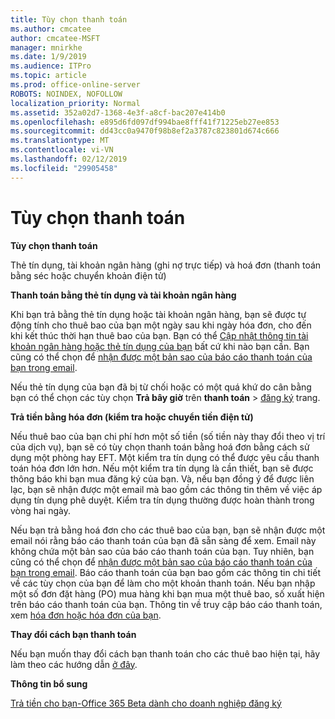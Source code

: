 ```yaml
---
title: Tùy chọn thanh toán
ms.author: cmcatee
author: cmcatee-MSFT
manager: mnirkhe
ms.date: 1/9/2019
ms.audience: ITPro
ms.topic: article
ms.prod: office-online-server
ROBOTS: NOINDEX, NOFOLLOW
localization_priority: Normal
ms.assetid: 352a02d7-1368-4e3f-a8cf-bac207e414b0
ms.openlocfilehash: e895d6fd097df994bae8fff41f71225eb27ee853
ms.sourcegitcommit: dd43cc0a9470f98b8ef2a3787c823801d674c666
ms.translationtype: MT
ms.contentlocale: vi-VN
ms.lasthandoff: 02/12/2019
ms.locfileid: "29905458"
---
```

# <a name="payment-options"></a>Tùy chọn thanh toán

 **Tùy chọn thanh toán**
  
Thẻ tín dụng, tài khoản ngân hàng (ghi nợ trực tiếp) và hoá đơn (thanh toán bằng séc hoặc chuyển khoản điện tử)
  
 **Thanh toán bằng thẻ tín dụng và tài khoản ngân hàng**
  
Khi bạn trả bằng thẻ tín dụng hoặc tài khoản ngân hàng, bạn sẽ được tự động tính cho thuê bao của bạn một ngày sau khi ngày hóa đơn, cho đến khi kết thúc thời hạn thuê bao của bạn. Bạn có thể [Cập nhật thông tin tài khoản ngân hàng hoặc thẻ tín dụng của bạn](https://docs.microsoft.com/office365/admin/subscriptions-and-billing/add-update-or-remove-credit-card-or-bank-account?view=o365-worldwide) bất cứ khi nào bạn cần. Bạn cũng có thể chọn để [nhận được một bản sao của báo cáo thanh toán của bạn trong email](https://docs.microsoft.com/office365/admin/subscriptions-and-billing/pay-for-your-subscription?view=o365-worldwide#receive-a-copy-of-your-billing-statement-in-email).
  
Nếu thẻ tín dụng của bạn đã bị từ chối hoặc có một quá khứ do cân bằng bạn có thể chọn các tùy chọn **Trả bây giờ** trên **thanh toán** \> [đăng ký](https://portal.office.com/adminportal/home#/subscriptions) trang. 
  
 **Trả tiền bằng hóa đơn (kiểm tra hoặc chuyển tiền điện tử)**
  
Nếu thuê bao của bạn chi phí hơn một số tiền (số tiền này thay đổi theo vị trí của dịch vụ), bạn sẽ có tùy chọn thanh toán bằng hoá đơn bằng cách sử dụng một phòng hay EFT. Một kiểm tra tín dụng có thể được yêu cầu thanh toán hóa đơn lớn hơn. Nếu một kiểm tra tín dụng là cần thiết, bạn sẽ được thông báo khi bạn mua đăng ký của bạn. Và, nếu bạn đồng ý để được liên lạc, bạn sẽ nhận được một email mà bao gồm các thông tin thêm về việc áp dụng tín dụng phê duyệt. Kiểm tra tín dụng thường được hoàn thành trong vòng hai ngày.
  
Nếu bạn trả bằng hoá đơn cho các thuê bao của bạn, bạn sẽ nhận được một email nói rằng báo cáo thanh toán của bạn đã sẵn sàng để xem. Email này không chứa một bản sao của báo cáo thanh toán của bạn. Tuy nhiên, bạn cũng có thể chọn để [nhận được một bản sao của báo cáo thanh toán của bạn trong email](https://docs.microsoft.com/office365/admin/subscriptions-and-billing/pay-for-your-subscription?view=o365-worldwide#receive-a-copy-of-your-billing-statement-in-email). Báo cáo thanh toán của bạn bao gồm các thông tin chi tiết về các tùy chọn của bạn để làm cho một khoản thanh toán. Nếu bạn nhập một số đơn đặt hàng (PO) mua hàng khi bạn mua một thuê bao, số xuất hiện trên báo cáo thanh toán của bạn. Thông tin về truy cập báo cáo thanh toán, xem [hóa đơn hoặc hóa đơn của bạn](https://docs.microsoft.com/office365/admin/subscriptions-and-billing/view-your-bill-or-invoice?view=o365-worldwide).
  
 **Thay đổi cách bạn thanh toán**
  
Nếu bạn muốn thay đổi cách bạn thanh toán cho các thuê bao hiện tại, hãy làm theo các hướng dẫn [ở đây](https://docs.microsoft.com/office365/admin/subscriptions-and-billing/change-payment-method?view=o365-worldwide).
  
 **Thông tin bổ sung**
  
[Trả tiền cho bạn-Office 365 Beta dành cho doanh nghiệp đăng ký](https://docs.microsoft.com/office365/admin/subscriptions-and-billing/pay-for-your-subscription?view=o365-worldwide)
  

